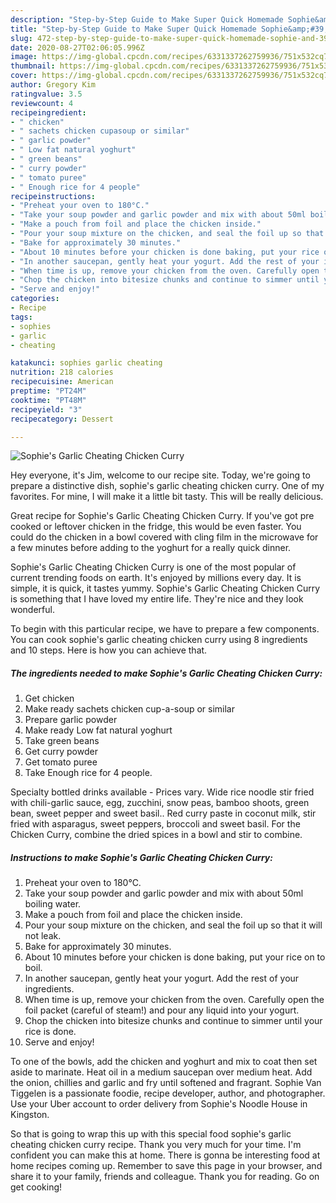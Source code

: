 ```yaml
---
description: "Step-by-Step Guide to Make Super Quick Homemade Sophie&amp;#39;s Garlic Cheating Chicken Curry"
title: "Step-by-Step Guide to Make Super Quick Homemade Sophie&amp;#39;s Garlic Cheating Chicken Curry"
slug: 472-step-by-step-guide-to-make-super-quick-homemade-sophie-and-39-s-garlic-cheating-chicken-curry
date: 2020-08-27T02:06:05.996Z
image: https://img-global.cpcdn.com/recipes/6331337262759936/751x532cq70/sophies-garlic-cheating-chicken-curry-recipe-main-photo.jpg
thumbnail: https://img-global.cpcdn.com/recipes/6331337262759936/751x532cq70/sophies-garlic-cheating-chicken-curry-recipe-main-photo.jpg
cover: https://img-global.cpcdn.com/recipes/6331337262759936/751x532cq70/sophies-garlic-cheating-chicken-curry-recipe-main-photo.jpg
author: Gregory Kim
ratingvalue: 3.5
reviewcount: 4
recipeingredient:
- " chicken"
- " sachets chicken cupasoup or similar"
- " garlic powder"
- " Low fat natural yoghurt"
- " green beans"
- " curry powder"
- " tomato puree"
- " Enough rice for 4 people"
recipeinstructions:
- "Preheat your oven to 180°C."
- "Take your soup powder and garlic powder and mix with about 50ml boiling water."
- "Make a pouch from foil and place the chicken inside."
- "Pour your soup mixture on the chicken, and seal the foil up so that it will not leak."
- "Bake for approximately 30 minutes."
- "About 10 minutes before your chicken is done baking, put your rice on to boil."
- "In another saucepan, gently heat your yogurt. Add the rest of your ingredients."
- "When time is up, remove your chicken from the oven. Carefully open the foil packet (careful of steam!) and pour any liquid into your yogurt."
- "Chop the chicken into bitesize chunks and continue to simmer until your rice is done."
- "Serve and enjoy!"
categories:
- Recipe
tags:
- sophies
- garlic
- cheating

katakunci: sophies garlic cheating 
nutrition: 218 calories
recipecuisine: American
preptime: "PT24M"
cooktime: "PT48M"
recipeyield: "3"
recipecategory: Dessert

---
```



![Sophie&#39;s Garlic Cheating Chicken Curry](https://img-global.cpcdn.com/recipes/6331337262759936/751x532cq70/sophies-garlic-cheating-chicken-curry-recipe-main-photo.jpg)

Hey everyone, it's Jim, welcome to our recipe site. Today, we're going to prepare a distinctive dish, sophie&#39;s garlic cheating chicken curry. One of my favorites. For mine, I will make it a little bit tasty. This will be really delicious.

Great recipe for Sophie&#39;s Garlic Cheating Chicken Curry. If you&#39;ve got pre cooked or leftover chicken in the fridge, this would be even faster. You could do the chicken in a bowl covered with cling film in the microwave for a few minutes before adding to the yoghurt for a really quick dinner.

Sophie&#39;s Garlic Cheating Chicken Curry is one of the most popular of current trending foods on earth. It's enjoyed by millions every day. It is simple, it is quick, it tastes yummy. Sophie&#39;s Garlic Cheating Chicken Curry is something that I have loved my entire life. They're nice and they look wonderful.


To begin with this particular recipe, we have to prepare a few components. You can cook sophie&#39;s garlic cheating chicken curry using 8 ingredients and 10 steps. Here is how you can achieve that.

<!--inarticleads1-->

##### The ingredients needed to make Sophie&#39;s Garlic Cheating Chicken Curry:

1. Get  chicken
1. Make ready  sachets chicken cup-a-soup or similar
1. Prepare  garlic powder
1. Make ready  Low fat natural yoghurt
1. Take  green beans
1. Get  curry powder
1. Get  tomato puree
1. Take  Enough rice for 4 people.


Specialty bottled drinks available - Prices vary. Wide rice noodle stir fried with chili-garlic sauce, egg, zucchini, snow peas, bamboo shoots, green bean, sweet pepper and sweet basil.. Red curry paste in coconut milk, stir fried with asparagus, sweet peppers, broccoli and sweet basil. For the Chicken Curry, combine the dried spices in a bowl and stir to combine. 

<!--inarticleads2-->

##### Instructions to make Sophie&#39;s Garlic Cheating Chicken Curry:

1. Preheat your oven to 180°C.
1. Take your soup powder and garlic powder and mix with about 50ml boiling water.
1. Make a pouch from foil and place the chicken inside.
1. Pour your soup mixture on the chicken, and seal the foil up so that it will not leak.
1. Bake for approximately 30 minutes.
1. About 10 minutes before your chicken is done baking, put your rice on to boil.
1. In another saucepan, gently heat your yogurt. Add the rest of your ingredients.
1. When time is up, remove your chicken from the oven. Carefully open the foil packet (careful of steam!) and pour any liquid into your yogurt.
1. Chop the chicken into bitesize chunks and continue to simmer until your rice is done.
1. Serve and enjoy!


To one of the bowls, add the chicken and yoghurt and mix to coat then set aside to marinate. Heat oil in a medium saucepan over medium heat. Add the onion, chillies and garlic and fry until softened and fragrant. Sophie Van Tiggelen is a passionate foodie, recipe developer, author, and photographer. Use your Uber account to order delivery from Sophie&#39;s Noodle House in Kingston. 

So that is going to wrap this up with this special food sophie&#39;s garlic cheating chicken curry recipe. Thank you very much for your time. I'm confident you can make this at home. There is gonna be interesting food at home recipes coming up. Remember to save this page in your browser, and share it to your family, friends and colleague. Thank you for reading. Go on get cooking!
